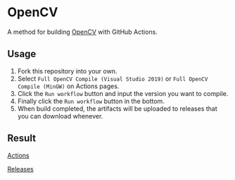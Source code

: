 # OpenCV

A method for building [OpenCV](https://opencv.org/) with GitHub Actions.

## Usage

1. Fork this repository into your own.
2. Select `Full OpenCV Compile (Visual Studio 2019)` or `Full OpenCV Compile (MinGW)` on Actions pages.
3. Click the `Run workflow` button and input the version you want to compile.
4. Finally click the `Run workflow` button in the bottom.
5. When build completed, the artifacts will be uploaded to releases that you can download whenever.

## Result

[Actions](https://github.com/yuzuhakuon/OpenCV/actions)

[Releases](https://github.com/yuzuhakuon/OpenCV/releases)
